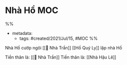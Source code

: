 ---
---

# Nhà Hồ MOC

%% 
- metadata:
	- tags: #created/2021/Jul/15, #MOC 
%%

Nhà Hồ cướp ngôi [[🏡 Nhà Trần]]
[[Hồ Quý Ly]] lập nhà Hồ

Tiền thân là: [[🏡 Nhà Trần]]
Tiền thân là: [[Nhà Hậu Lê]]